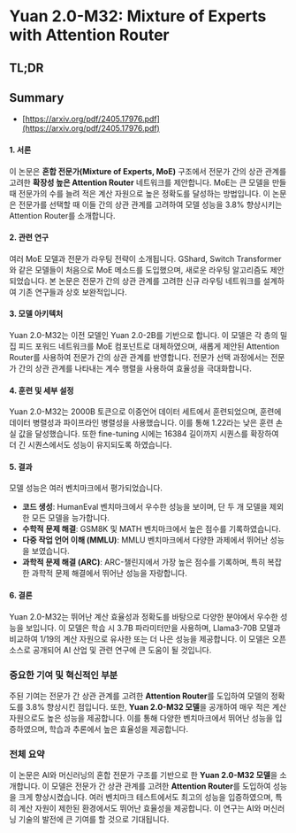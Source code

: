 # Yuan 2.0-M32: Mixture of Experts with Attention Router
## TL;DR
## Summary
- [https://arxiv.org/pdf/2405.17976.pdf](https://arxiv.org/pdf/2405.17976.pdf)

#### 1. 서론
이 논문은 **혼합 전문가(Mixture of Experts, MoE)** 구조에서 전문가 간의 상관 관계를 고려한 **확장성 높은 Attention Router** 네트워크를 제안합니다. MoE는 큰 모델을 만들 때 전문가의 수를 늘려 적은 계산 자원으로 높은 정확도를 달성하는 방법입니다. 이 논문은 전문가를 선택할 때 이들 간의 상관 관계를 고려하여 모델 성능을 3.8% 향상시키는 Attention Router를 소개합니다.

#### 2. 관련 연구
여러 MoE 모델과 전문가 라우팅 전략이 소개됩니다. GShard, Switch Transformer와 같은 모델들이 처음으로 MoE 메소드를 도입했으며, 새로운 라우팅 알고리즘도 제안되었습니다. 본 논문은 전문가 간의 상관 관계를 고려한 신규 라우팅 네트워크를 설계하여 기존 연구들과 상호 보완적입니다.

#### 3. 모델 아키텍처
Yuan 2.0-M32는 이전 모델인 Yuan 2.0-2B를 기반으로 합니다. 이 모델은 각 층의 밀집 피드 포워드 네트워크를 MoE 컴포넌트로 대체하였으며, 새롭게 제안된 Attention Router를 사용하여 전문가 간의 상관 관계를 반영합니다. 전문가 선택 과정에서는 전문가 간의 상관 관계를 나타내는 계수 행렬을 사용하여 효율성을 극대화합니다.

#### 4. 훈련 및 세부 설정
Yuan 2.0-M32는 2000B 토큰으로 이중언어 데이터 세트에서 훈련되었으며, 훈련에 데이터 병렬성과 파이프라인 병렬성을 사용했습니다. 이를 통해 1.22라는 낮은 훈련 손실 값을 달성했습니다. 또한 fine-tuning 시에는 16384 길이까지 시퀀스를 확장하여 더 긴 시퀀스에서도 성능이 유지되도록 하였습니다.

#### 5. 결과
모델 성능은 여러 벤치마크에서 평가되었습니다.

- **코드 생성**: HumanEval 벤치마크에서 우수한 성능을 보이며, 단 두 개 모델을 제외한 모든 모델을 능가합니다.
- **수학적 문제 해결**: GSM8K 및 MATH 벤치마크에서 높은 점수를 기록하였습니다.
- **다중 작업 언어 이해 (MMLU)**: MMLU 벤치마크에서 다양한 과제에서 뛰어난 성능을 보였습니다.
- **과학적 문제 해결 (ARC)**: ARC-챌린지에서 가장 높은 점수를 기록하며, 특히 복잡한 과학적 문제 해결에서 뛰어난 성능을 자랑합니다.

#### 6. 결론
Yuan 2.0-M32는 뛰어난 계산 효율성과 정확도를 바탕으로 다양한 분야에서 우수한 성능을 보입니다. 이 모델은 학습 시 3.7B 파라미터만을 사용하며, Llama3-70B 모델과 비교하여 1/19의 계산 자원으로 유사한 또는 더 나은 성능을 제공합니다. 이 모델은 오픈소스로 공개되어 AI 산업 및 관련 연구에 큰 도움이 될 것입니다.

### 중요한 기여 및 혁신적인 부분
주된 기여는 전문가 간 상관 관계를 고려한 **Attention Router**를 도입하여 모델의 정확도를 3.8% 향상시킨 점입니다. 또한, **Yuan 2.0-M32 모델**을 공개하여 매우 적은 계산 자원으로도 높은 성능을 제공합니다. 이를 통해 다양한 벤치마크에서 뛰어난 성능을 입증하였으며, 학습과 추론에서 높은 효율성을 제공합니다.

### 전체 요약
이 논문은 AI와 머신러닝의 혼합 전문가 구조를 기반으로 한 **Yuan 2.0-M32 모델**을 소개합니다. 이 모델은 전문가 간 상관 관계를 고려한 **Attention Router**를 도입하여 성능을 크게 향상시켰습니다. 여러 벤치마크 테스트에서도 최고의 성능을 입증하였으며, 특히 계산 자원이 제한된 환경에서도 뛰어난 효율성을 제공합니다. 이 연구는 AI와 머신러닝 기술의 발전에 큰 기여를 할 것으로 기대됩니다.
